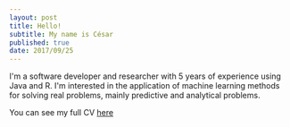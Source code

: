 ```yaml
---
layout: post
title: Hello!
subtitle: My name is César
published: true
date: 2017/09/25
---
```


I'm a software developer and researcher with 5 years of experience using Java and R. I'm interested in the application of machine learning methods for solving real problems, mainly predictive and analytical problems.

You can see my full CV [here](files/C-Soto-Valero-CV.pdf)
